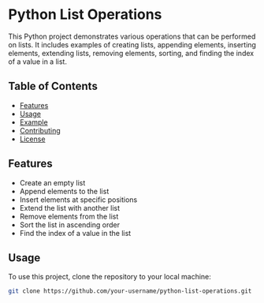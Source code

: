 # Python List Operations

This Python project demonstrates various operations that can be performed on lists. It includes examples of creating lists, appending elements, inserting elements, extending lists, removing elements, sorting, and finding the index of a value in a list.

## Table of Contents

- [Features](#features)
- [Usage](#usage)
- [Example](#example)
- [Contributing](#contributing)
- [License](#license)

## Features

- Create an empty list
- Append elements to the list
- Insert elements at specific positions
- Extend the list with another list
- Remove elements from the list
- Sort the list in ascending order
- Find the index of a value in the list

## Usage

To use this project, clone the repository to your local machine:

```bash
git clone https://github.com/your-username/python-list-operations.git
